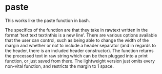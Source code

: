 # paste
This works like the paste function in bash.

The specifics of the function are that they take in rawtext written in the format 'text text text\nthis is a new line'. There are various options available that the user can control, such as being able to change the width of the margin and whether or not to include a header separator (and in regards to the header, there is an included header constructor). The function returns the processed text in raw string which can be then plugged into a print function, or just saved from there. The lightweight version just omits every non-vital function, and restricts the margin to 1 space.
